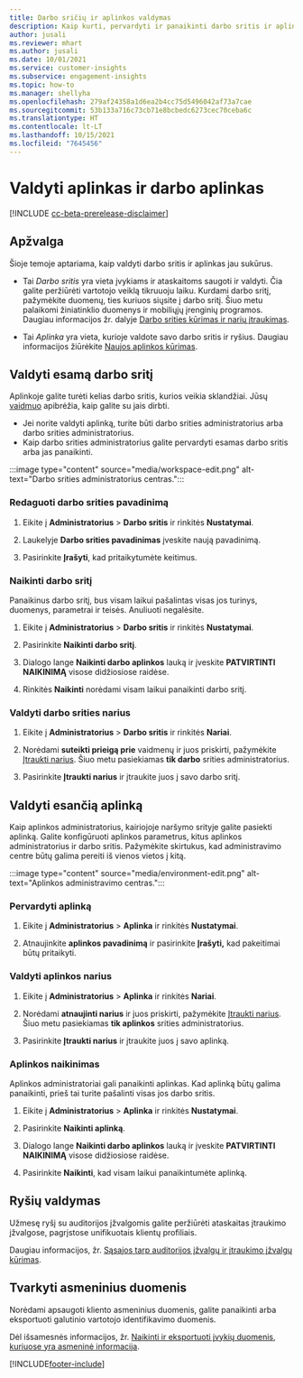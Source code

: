 ```yaml
---
title: Darbo sričių ir aplinkos valdymas
description: Kaip kurti, pervardyti ir panaikinti darbo sritis ir aplinkas.
author: jusali
ms.reviewer: mhart
ms.author: jusali
ms.date: 10/01/2021
ms.service: customer-insights
ms.subservice: engagement-insights
ms.topic: how-to
ms.manager: shellyha
ms.openlocfilehash: 279af24358a1d6ea2b4cc75d5496042af73a7cae
ms.sourcegitcommit: 53b133a716c73cb71e8bcbedc6273cec70ceba6c
ms.translationtype: HT
ms.contentlocale: lt-LT
ms.lasthandoff: 10/15/2021
ms.locfileid: "7645456"
---
```

# <a name="manage-environments-and-workspaces"></a>Valdyti aplinkas ir darbo aplinkas

[!INCLUDE [cc-beta-prerelease-disclaimer](includes/cc-beta-prerelease-disclaimer.md)]

## <a name="overview"></a>Apžvalga

Šioje temoje aptariama, kaip valdyti darbo sritis ir aplinkas jau sukūrus. 

- Tai *Darbo sritis* yra vieta įvykiams ir ataskaitoms saugoti ir valdyti. Čia galite peržiūrėti vartotojo veiklą tikruuoju laiku. Kurdami darbo sritį, pažymėkite duomenų, ties kuriuos siųsite į darbo sritį. Šiuo metu palaikomi žiniatinklio duomenys ir mobiliųjų įrenginių programos. Daugiau informacijos žr. dalyje [Darbo srities kūrimas ir narių įtraukimas](create-workspace.md).

- Tai *Aplinka* yra vieta, kurioje valdote savo darbo sritis ir ryšius. Daugiau informacijos žiūrėkite [Naujos aplinkos kūrimas](create-new-environment.md).

## <a name="manage-an-existing-workspace"></a>Valdyti esamą darbo sritį

Aplinkoje galite turėti kelias darbo sritis, kurios veikia sklandžiai. Jūsų [vaidmuo](user-roles.md) apibrėžia, kaip galite su jais dirbti. 

 - Jei norite valdyti aplinką, turite būti darbo srities administratorius arba darbo srities administratorius.
 - Kaip darbo srities administratorius galite pervardyti esamas darbo sritis arba jas panaikinti. 

:::image type="content" source="media/workspace-edit.png" alt-text="Darbo srities administratorius centras.":::

### <a name="edit-a-workspace-name"></a>Redaguoti darbo srities pavadinimą

1. Eikite į **Administratorius** > **Darbo sritis** ir rinkitės **Nustatymai**.

1. Laukelyje **Darbo srities pavadinimas** įveskite naują pavadinimą.

1. Pasirinkite **Įrašyti**, kad pritaikytumėte keitimus.

### <a name="delete-a-workspace"></a>Naikinti darbo sritį

Panaikinus darbo sritį, bus visam laikui pašalintas visas jos turinys, duomenys, parametrai ir teisės. Anuliuoti negalėsite.

1. Eikite į **Administratorius** > **Darbo sritis** ir rinkitės **Nustatymai**.

1. Pasirinkite **Naikinti darbo sritį**. 

1. Dialogo lange **Naikinti darbo aplinkos** lauką ir įveskite **PATVIRTINTI NAIKINIMĄ** visose didžiosiose raidėse. 

1. Rinkitės **Naikinti** norėdami visam laikui panaikinti darbo sritį.

### <a name="manage-workspace-members"></a>Valdyti darbo srities narius

1. Eikite į **Administratorius** > **Darbo sritis** ir rinkitės **Nariai**.

1. Norėdami **suteikti prieigą prie** vaidmenų ir juos priskirti, pažymėkite [Įtraukti narius](user-roles.md). Šiuo metu pasiekiamas **tik darbo** srities administratorius.

1. Pasirinkite **Įtraukti narius** ir įtraukite juos į savo darbo sritį.

## <a name="manage-an-existing-environment"></a>Valdyti esančią aplinką

Kaip aplinkos administratorius, kairiojoje naršymo srityje galite pasiekti aplinką. Galite konfigūruoti aplinkos parametrus, kitus aplinkos administratorius ir darbo sritis. Pažymėkite skirtukus, kad administravimo centre būtų galima pereiti iš vienos vietos į kitą.

:::image type="content" source="media/environment-edit.png" alt-text="Aplinkos administravimo centras.":::

### <a name="rename-an-environment"></a>Pervardyti aplinką

1. Eikite į **Administratorius** > **Aplinka** ir rinkitės **Nustatymai**.

1. Atnaujinkite **aplinkos pavadinimą** ir pasirinkite **Įrašyti,** kad pakeitimai būtų pritaikyti.

### <a name="manage-environment-members"></a>Valdyti aplinkos narius

1. Eikite į **Administratorius** > **Aplinka** ir rinkitės **Nariai**.

1. Norėdami **atnaujinti narius** ir juos priskirti, pažymėkite [Įtraukti narius](user-roles.md). Šiuo metu pasiekiamas **tik aplinkos** srities administratorius.

1. Pasirinkite **Įtraukti narius** ir įtraukite juos į savo aplinką.

### <a name="delete-an-environment"></a>Aplinkos naikinimas

Aplinkos administratoriai gali panaikinti aplinkas. Kad aplinką būtų galima panaikinti, prieš tai turite pašalinti visas jos darbo sritis.

1. Eikite į **Administratorius** > **Aplinka** ir rinkitės **Nustatymai**.

1. Pasirinkite **Naikinti aplinką**. 

1. Dialogo lange **Naikinti darbo aplinkos** lauką ir įveskite **PATVIRTINTI NAIKINIMĄ** visose didžiosiose raidėse. 

1. Pasirinkite **Naikinti**, kad visam laikui panaikintumėte aplinką.

## <a name="manage-connections"></a>Ryšių valdymas

Užmesę ryšį su auditorijos įžvalgomis galite peržiūrėti ataskaitas įtraukimo įžvalgose, pagrįstose unifikuotais klientų profiliais. 

Daugiau informacijos, žr. [Sąsajos tarp auditorijos įžvalgų ir įtraukimo įžvalgų kūrimas](integrate-audience-insights-engagement-insights.md).

## <a name="manage-personal-data"></a>Tvarkyti asmeninius duomenis

Norėdami apsaugoti kliento asmeninius duomenis, galite panaikinti arba eksportuoti galutinio vartotojo identifikavimo duomenis.

Dėl išsamesnės informacijos, žr. [Naikinti ir eksportuoti įvykių duomenis, kuriuose yra asmeninė informacija](delete-export-personal-data.md).


[!INCLUDE[footer-include](../includes/footer-banner.md)]
